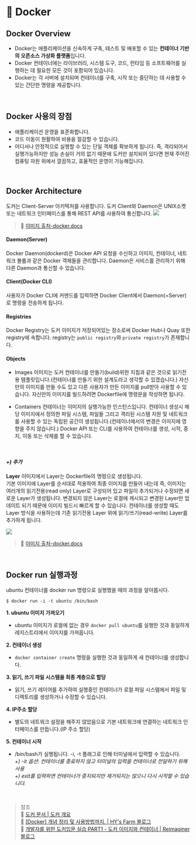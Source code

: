 # 🐳 Docker

## Docker Overview
- Docker는 애플리케이션을 신속하게 구축, 테스트 및 배포할 수 있는 **컨테이너 기반의 오픈소스 가상화 플랫폼**입니다. 
- Docker 컨테이너에는 라이브러리, 시스템 도구, 코드, 런타임 등 소프트웨어를 실행하는 데 필요한 모든 것이 포함되어 있습니다. 
- Docker는 각 서버에 설치되며 컨테이너를 구축, 시작 또는 중단하는 데 사용할 수 있는 간단한 명령을 제공합니다.

<br>

## Docker 사용의 장점
- 애플리케이션 운영을 표준화합니다.
- 코드 이동이 원활하여 비용을 절감할 수 있습니다.
- 어디서나 안정적으로 실행할 수 있는 단일 객체를 확보하게 됩니다. 
즉, 격리되어서 실행가능하지만 성능 손실이 거의 없기 때문에 도커만 설치되어 있다면 현재 주어진 컴퓨팅 자원 위에서 깔끔하고, 효율적인 운영이 가능해집니다. 

<br>

## Docker Architecture
도커는 Client-Server 아키텍처를 사용합니다. 도커 Client와 Daemon은 UNIX소켓 또는 네트워크 인터페이스를 통해 REST API를 사용하여 통신합니다. 
![](https://images.velog.io/images/anjaekk/post/004e3fc7-0970-4b4f-9bac-0fe42072f314/image.png)

> 📂 [이미지 출처-docker.docs](https://docs.docker.com/get-started/overview/)

#### Daemon(Server)
Docker Daemon(dockerd)은 Docker API 요청을 수신하고 이미지, 컨테이너, 네트워크 볼륨과 같은 Docker 객체들을 관리합니다. Daemon은 서비스를 관리하기 위해 다른 Daemon과 통신할 수 있습니다. 

#### Client(Docker CLI)
사용자가 Docker CLI에 커맨드를 입력하면 Docker Client에서 Daemon(=Server)로 명령을 전송하게 됩니다. 

#### Registries
Docker Registry는 도커 이미지가 저장되어있는 장소로써 Docker Hub나 Quay 또한 registry에 속합니다. registry는 `public registry`와 `private registry`가 존재합니다. 

#### Objects
- Images
이미지는 도커 컨테이너를 만들기(build)위한 지침과 같은 것으로 읽기전용 템플릿입니다.(컨테이너를 만들기 위한 설계도라고 생각할 수 있겠습니다.) 자신만의 이미지를 만들 수도 있고 다른 사용자가 만든 이미지를 pull받아 사용할 수 있습니다. 자신만의 이미지를 빌드하려면 Dockerfile에 명령문을 작성하면 됩니다.

- Containers
컨테이너는 이미지의 실행가능한 인스턴스입니다. 컨테이너 생성시 해당 이미지에서 정의한 파일 시스템, 파일들 그리고 격리된 시스템 자원 및 네트워크를 사용할 수 있는 독립된 공간이 생성됩니다.(컨테이너에서의 변경은 이미지에 영향을 주지 않습니다.) 
Docker API 또는 CLI를 사용하여 컨테이너를 생성, 시작, 중지, 이동 또는 삭제를 할 수 있습니다. 
 
<br>

#### _+) 추가_
**Layer**
이미지에서 Layer는 Dockerfile의 명령으로 생성됩니다.  
기본 이미지에 Layer를 순서대로 적용하여 최종 이미지를 만들어 내는데 즉, 이미지는 여러개의 읽기전용(read only) Layer로 구성되어 있고 파일이 추가되거나 수정되면 새로운 Layer가 생성됩니다. 변경되지 않은 Layer는 로컬에 캐시되고 변경된 Layer만 업데이트 되기 때문에 이미지 빌드시 빠르게 할 수 있습니다. 컨테이너를 생성할 때도 Layer 방식을 사용하는데 기존 읽기전용 Layer 위에 읽기/쓰기(read-write) Layer를 추가하게 됩니다. 

![](https://images.velog.io/images/anjaekk/post/e310b2b6-ba9f-4dd1-b6b7-66ca507fe65a/image.png)

> 📂 [이미지 출처-docker.docs](https://docs.docker.com/storage/storagedriver/)


<br>

## Docker run 실행과정
ubuntu 컨테이너를 docker run 명령으로 실행했을 때의 과정을 알아봅시다.
```
$ docker run -i -t ubuntu /bin/bash
```
**1. ubuntu 이미지 가져오기**
- ubuntu 이미지가 로컬에 없는 경우 `docker pull ubuntu`를 실행한 것과 동일하게 레지스트리에서 이미지를 가져옵니다. 

**2. 컨테이너 생성**
- `docker container create` 명령을 실행한 것과 동일하게 새 컨테이너를 생성합니다.

**3. 읽기, 쓰기 파일 시스템을 최종 계층으로 할당**
- 읽기, 쓰기 레이어를 추가하여 실행중인 컨테이너가 로컬 파일 시스템에서 파일 및 디렉토리를 생성하거나 수정할 수 있습니다.

**4. IP주소 할당**
- 별도의 네트워크 설정을 해주지 않았음으로 기본 네트워크에 연결하는 네트워크 인터페이스를 만듭니다.(IP 주소 할당)

**5. 컨테이너 시작**
- /bin/bash가 실행됩니다. -i, -t 플래그로 인해 터미널에서 입력할 수 있습니다.    
_+) -it 옵션: 컨테이너를 종료하지 않고 터미널의 입력을 컨테이너로 전달하기 위해 사용_   
_+) exit를 입력하면 컨테이너가 중지되지만 제거되지는 않으니 다시 시작할 수 있습니다._  

<br>

> 참조   
> 🔗 [도커 문서 | 도커 개요](https://docs.docker.com/get-started/overview/)   
> 🔗 [[Docker] 개념 정리 및 사용방법까지. | HY's Farm 블로그](https://cultivo-hy.github.io/docker/image/usage/2019/03/14/Docker%EC%A0%95%EB%A6%AC/)   
> 🔗 [개발자를 위한 도커입문 실습 PART1 - 도커 이미지와 컨테이너 | Reimaginer 블로그](https://www.reimaginer.me/entry/docker-hands-on-part1)   
